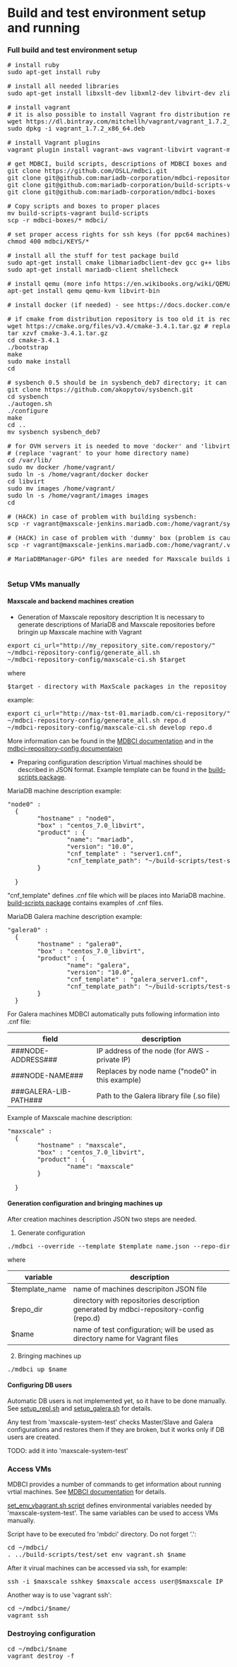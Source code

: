 # Build and test environment setup and running

### Full build and test environment setup

<pre>
# install ruby 
sudo apt-get install ruby

# install all needed libraries 
sudo apt-get install libxslt-dev libxml2-dev libvirt-dev zlib1g-dev

# install vagrant
# it is also possible to install Vagrant fro distribution repository, but it is recommended to use 1.7.2
wget https://dl.bintray.com/mitchellh/vagrant/vagrant_1.7.2_x86_64.deb
sudo dpkg -i vagrant_1.7.2_x86_64.deb

# install Vagrant plugins
vagrant plugin install vagrant-aws vagrant-libvirt vagrant-mutate

# get MDBCI, build scripts, descriptions of MDBCI boxes and keys from GitHub
git clone https://github.com/OSLL/mdbci.git
git clone git@github.com:mariadb-corporation/mdbci-repository-config.git
git clone git@github.com:mariadb-corporation/build-scripts-vagrant.git
git clone git@github.com:mariadb-corporation/mdbci-boxes

# Copy scripts and boxes to proper places
mv build-scripts-vagrant build-scripts
scp -r mdbci-boxes/* mdbci/

# set proper access rights for ssh keys (for ppc64 machines)
chmod 400 mdbci/KEYS/*

# install all the stuff for test package build
sudo apt-get install cmake libmariadbclient-dev gcc g++ libssl-dev
sudo apt-get install mariadb-client shellcheck

# install qemu (more info https://en.wikibooks.org/wiki/QEMU/Installing_QEMU)
apt-get install qemu qemu-kvm libvirt-bin

# install docker (if needed) - see https://docs.docker.com/engine/installation/

# if cmake from distribution repository is too old it is recommended to build it from latest sources
wget https://cmake.org/files/v3.4/cmake-3.4.1.tar.gz # replace 3.4.1 to latest version
tar xzvf cmake-3.4.1.tar.gz
cd cmake-3.4.1
./bootstrap
make
sudo make install
cd

# sysbench 0.5 should be in sysbench_deb7 directory; it can be built from source:
git clone https://github.com/akopytov/sysbench.git
cd sysbench
./autogen.sh
./configure
make
cd ..
mv sysbench sysbench_deb7

# for OVH servers it is needed to move 'docker' and 'libvirt' working directories to /home 
# (replace 'vagrant' to your home directory name)
cd /var/lib/
sudo mv docker /home/vagrant/
sudo ln -s /home/vagrant/docker docker
cd libvirt
sudo mv images /home/vagrant/
sudo ln -s /home/vagrant/images images
cd

# (HACK) in case of problem with building sysbench:
scp -r vagrant@maxscale-jenkins.mariadb.com:/home/vagrant/sysbench_deb7  .

# (HACK) in case of problem with 'dummy' box (problem is caused by MDBCI bug):
scp -r vagrant@maxscale-jenkins.mariadb.com:/home/vagrant/.vagrant.d/boxes/dummy .vagrant.d/boxes/

# MariaDBManager-GPG* files are needed for Maxscale builds in the home directory

</pre>

### Setup VMs manually

#### Maxscale and backend machines creation

* Generation of Maxscale repository description
It is necessary to generate descriptions of MariaDB and Maxscale repositories before bringin up Maxscale machine with Vagrant 
<pre>
export ci_url="http://my_repository_site.com/repostory/"
~/mdbci-repository-config/generate_all.sh <directory_for_repo_descriptions>
~/mdbci-repository-config/maxscale-ci.sh $target <directory_for_repo_descriptions>
</pre>
where
<pre>
$target - directory with MaxScale packages in the repositoy
</pre>
example:
<pre>
export ci_url="http://max-tst-01.mariadb.com/ci-repository/"
~/mdbci-repository-config/generate_all.sh repo.d
~/mdbci-repository-config/maxscale-ci.sh develop repo.d
</pre>
More information can be found in the [MDBCI documentation](https://github.com/OSLL/mdbci#repod-files) and in the [mdbci-repository-config documentaion](https://github.com/mariadb-corporation/mdbci-repository-config#mdbci-repository-config)

* Preparing configuration description 
Virtual machines should be described in JSON format. Example template can be found in the [build-scripts package](https://github.com/mariadb-corporation/build-scripts-vagrant/blob/master/test/template.libvirt.json).

MariaDB machine description example:
<pre>
"node0" :
  {
        "hostname" : "node0",
        "box" : "centos_7.0_libvirt",
        "product" : {
                "name": "mariadb",
                "version": "10.0",
                "cnf_template" : "server1.cnf",
                "cnf_template_path": "~/build-scripts/test-setup-scripts/cnf"
        }

  }
</pre>

"cnf_template" defines .cnf file which will be places into MariaDB machine. [build-scripts package](https://github.com/mariadb-corporation/build-scripts-vagrant/tree/master/test-setup-scripts/cnf) contains examples of .cnf files.

MariaDB Galera machine description example:
<pre>
"galera0" :
  {
        "hostname" : "galera0",
        "box" : "centos_7.0_libvirt",
        "product" : {
                "name": "galera",
                "version": "10.0",
                "cnf_template" : "galera_server1.cnf",
                "cnf_template_path": "~/build-scripts/test-setup-scripts/cnf"
        }
  }
</pre>

For Galera machines MDBCI automatically puts following information into .cnf file:

|field|description|
|------|----|
|###NODE-ADDRESS###|IP address of the node (for AWS - private IP)|
|###NODE-NAME###|Replaces by node name ("node0" in this example)|
|###GALERA-LIB-PATH###|Path to the Galera library file (.so file)|

Example of Maxscale machine description:
<pre>
"maxscale" :
  {
        "hostname" : "maxscale",
        "box" : "centos_7.0_libvirt",
        "product" : {
                "name": "maxscale"
        }

  }
</pre>

#### Generation configuration and bringing machines up

After creation machines description JSON two steps are needed.

1. Generate configuration
<pre>
./mdbci --override --template $template_name.json --repo-dir $repo_dir generate $name
</pre>

where

|variable|description|
|----|----|
|$template_name|name of machines descripiton JSON file|
|$repo_dir|directory with repositories description generated by mdbci-repository-config (repo.d)|
|$name|name of test configuration; will be used as directory name for Vagrant files|

2. Bringing machines up
<pre>
./mdbci up $name
</pre>

#### Configuring DB users

Automatic DB users is not implemented yet, so it have to be done manually. See [setup_repl.sh](https://github.com/mariadb-corporation/build-scripts-vagrant/blob/master/test-setup-scripts/setup_repl.sh) and [setup_galera.sh](https://github.com/mariadb-corporation/build-scripts-vagrant/blob/master/test-setup-scripts/galera/setup_galera.sh) for details.

Any test from 'maxscale-system-test' checks Master/Slave and Galera configurations and restores them if they are broken, but it works only if DB users are created.

TODO: add it into 'maxscale-system-test'

### Access VMs

MDBCI provides a number of commands to get information about running vrtial machines. See [MDBCI documentation](https://github.com/OSLL/mdbci#mdbci-syntax) for details.

[set_env_vbagrant.sh script](https://github.com/mariadb-corporation/build-scripts-vagrant/blob/master/test/set_env_vagrant.sh) defines environmental variables needed by 'maxscale-system-test'. The same variables can be used to access VMs manually.

Script have to be executed fro 'mbdci' directory. Do not forget '.':
<pre>
cd ~/mdbci/
. ../build-scripts/test/set_env_vagrant.sh $name
</pre>

After it virual machines can be accessed via ssh, for example:
<pre>
ssh -i $maxscale_sshkey $maxscale_access_user@$maxscale_IP
</pre>

Another way is to use 'vagrant ssh':
<pre>
cd ~/mdbci/$name/
vagrant ssh <node_name>
</pre>

### Destroying configuration

<pre>
cd ~/mdbci/$name
vagrant destroy -f
</pre>
